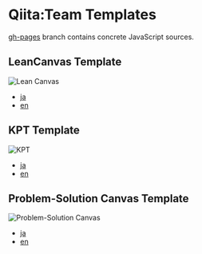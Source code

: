 Qiita:Team Templates
====================

[gh-pages](//github.com/increments/Qiita-Team-Templates/tree/gh-pages) branch contains concrete JavaScript sources.

LeanCanvas Template
-------------------

![Lean Canvas](https://f.cloud.github.com/assets/96157/1498546/2021ecde-4839-11e3-843f-6f9e2ecf9346.png)

- [ja](/lean_canvas/ja)
- [en](/lean_canvas/en)

KPT Template
------------

![KPT](https://f.cloud.github.com/assets/499664/2019027/adedb4d2-881a-11e3-91f2-6b6317e7db7e.png)

- [ja](/kpt/ja)
- [en](/kpt/en)

Problem-Solution Canvas Template
--------------------------------

![Problem-Solution Canvas](https://f.cloud.github.com/assets/96157/1498554/98151220-4839-11e3-88c2-d7d52f14c5fe.png)

- [ja](/problem_solution_canvas/ja)
- [en](/problem_solution_canvas/en)
